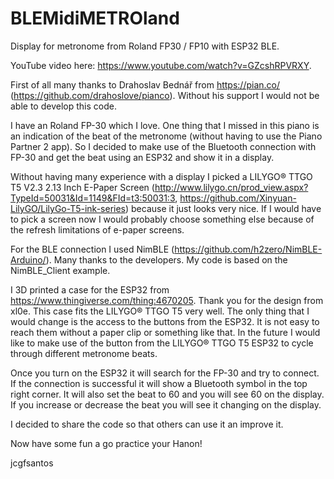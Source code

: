 # BLEMidiMETROland
Display for metronome from Roland FP30 / FP10 with ESP32 BLE.

YouTube video here: https://www.youtube.com/watch?v=GZcshRPVRXY.

First of all many thanks to Drahoslav Bednář from https://pian.co/ (https://github.com/drahoslove/pianco). Without his support I would not be able to develop this code.

I have an Roland FP-30 which I love.
One thing that I missed in this piano is an indication of the beat of the metronome (without having to use the Piano Partner 2 app). So I decided to make use of the Bluetooth connection with FP-30 and get the beat using an ESP32 and show it in a display.

Without having many experience with a display I picked a LILYGO® TTGO T5 V2.3 2.13 Inch E-Paper Screen (http://www.lilygo.cn/prod_view.aspx?TypeId=50031&Id=1149&FId=t3:50031:3, https://github.com/Xinyuan-LilyGO/LilyGo-T5-ink-series) because it just looks very nice. If I would have to pick a screen now I would probably choose something else because of the refresh limitations of e-paper screens.

For the BLE connection I used NimBLE (https://github.com/h2zero/NimBLE-Arduino/). Many thanks to the developers. My code is based on the NimBLE_Client example.

I 3D printed a case for the ESP32 from https://www.thingiverse.com/thing:4670205. Thank you for the design from xl0e. This case fits the LILYGO® TTGO T5 very well. The only thing that I would change is the access to the buttons from the ESP32. It is not easy to reach them without a paper clip or something like that. In the future I would like to make use of the button from the LILYGO® TTGO T5 ESP32 to cycle through different metronome beats.

Once you turn on the ESP32 it will search for the FP-30 and try to connect. If the connection is successful it will show a Bluetooth symbol in the top right corner. It will also set the beat to 60 and you will see 60 on the display. If you increase or decrease the beat you will see it changing on the display.

I decided to share the code so that others can use it an improve it.

Now have some fun a go practice your Hanon!

jcgfsantos

